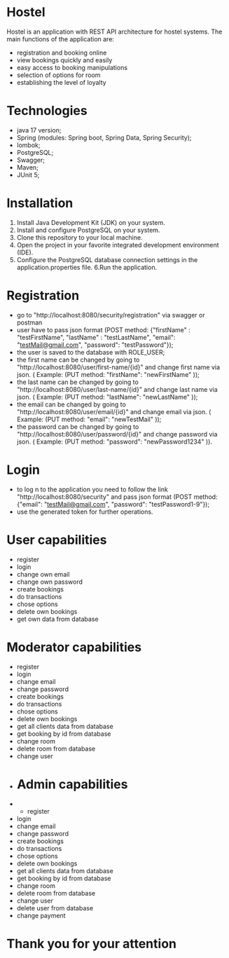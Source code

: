 # Hostel
Hostel is an application with REST API architecture for hostel systems. The main functions of the application are:
- registration and booking online
- view bookings quickly and easily
- easy access to booking manipulations
- selection of options for room
- establishing the level of loyalty
# Technologies
- java 17 version;
- Spring (modules: Spring boot, Spring Data, Spring Security);
- lombok;
- PostgreSQL;
- Swagger;
- Maven;
- JUnit 5;
# Installation
1. Install Java Development Kit (JDK) on your system.
2. Install and configure PostgreSQL on your system.
3. Clone this repository to your local machine.
4. Open the project in your favorite integrated development environment (IDE).
5. Configure the PostgreSQL database connection settings in the application.properties file.
6.Run the application.
# Registration
- go to "http://localhost:8080/security/registration" via swagger or postman
- user have to pass json format (POST method: {"firstName" : "testFirstName", "lastName" : "testLastName", "email": "testMail@gmail.com", "password": "testPassword"});
- the user is saved to the database with ROLE_USER;
- the first name can be changed by going to "http://localhost:8080/user/first-name/{id}" and change first name via json. ( Example: (PUT method: "firstName": "newFirstName" ));
- the last name can be changed by going to "http://localhost:8080/user/last-name/{id}" and change last name via json. ( Example: (PUT method: "lastName": "newLastName" ));
- the email can be changed by going to "http://localhost:8080/user/email/{id}" and change email via json. ( Example: (PUT method: "email": "newTestMail" ));
- the password can be changed by going to "http://localhost:8080/user/password/{id}" and change password via json. ( Example: (PUT method: "password": "newPassword1234" )).
# Login
- to log n to the application you need to follow the link "http://localhost:8080/security" and pass json format (POST method: {"email": "testMail@gmail.com", "password": "testPassword1-9"});
- use the generated token for further operations.
# User capabilities
- register
- login
- change own email
- change own password
- create bookings
- do transactions
- chose options
- delete own bookings
- get own data from database
# Moderator capabilities
- register
- login
- change email
- change password
- create bookings
- do transactions
- chose options
- delete own bookings
- get all clients data from database
- get booking by id from database
- change room
- delete room from database
- change user
- # Admin capabilities
- - register
- login
- change email
- change password
- create bookings
- do transactions
- chose options
- delete own bookings
- get all clients data from database
- get booking by id from database
- change room
- delete room from database
- change user
- delete user from database
- change payment
# Thank you for your attention
